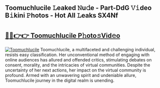 ## Toomuchlucile 𝙻eaked 𝙽u𝚍e - Part-DdG 𝚅𝚒deo B𝚒kini 𝙿hotos - Hot All 𝙻eaks SX4Nf

# <h2><a href="http://ld1zy2.urlbe.top/?page=Toomuchlucile">🔗🔗👉👉 Toomuchlucile P𝚑oto𝚜Vid𝚎o</a></h2>

[![Toomuchlucile](https://i.imgur.com/eBuTRDB.gif)](http://ld1zy2.urlbe.top/?page=Toomuchlucile)
Toomuchlucile, a multifaceted and challenging individual, resists easy classification. Her unconventional method of engaging with online audiences has allured and offended critics, stimulating debates on consent, morality, and the intricacies of virtual communities. Despite the uncertainty of her next actions, her impact on the virtual community is profound. Armed with an unwavering spirit and undeniable allure, Toomuchlucile journey in the digital realm is unending.
